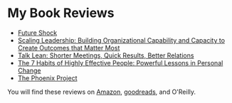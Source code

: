# My Book Reviews

<!--book-reviews:begin-->
* [Future Shock](./future-shock/)
* [Scaling Leadership: Building Organizational Capability and Capacity to Create Outcomes that Matter Most](./scaling-leadership-building-organizational-capability-and-capacity-to-create-outcomes-that-matter-most/)
* [Talk Lean: Shorter Meetings, Quick Results, Better Relations](./talk-lean/)
* [The 7 Habits of Highly Effective People: Powerful Lessons in Personal Change](./the-7-habits-of-highly-effective-people/)
* [The Phoenix Project](./the-phoenix-project/)
<!--book-reviews:end-->

You will find these reviews on [Amazon](https://www.amazon.com/gp/profile/amzn1.account.AGOXFYJH6BOLIZ5AUIQDU3T5G3KA), [goodreads](https://www.goodreads.com/user/show/100965628-eric-swanson), and O'Reilly.
